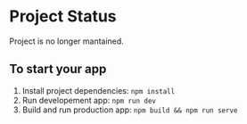 # Project Status

Project is no longer mantained.

## To start your app

1. Install project dependencies: `npm install`
2. Run developement app: `npm run dev`
3. Build and run production app: `npm build && npm run serve`
